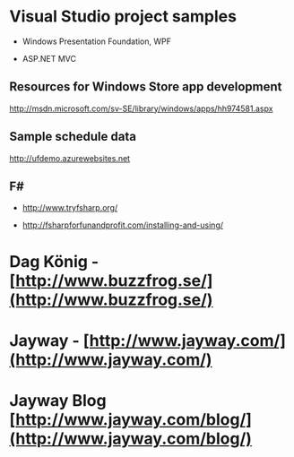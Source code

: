 # Visual Studio project samples

* Windows Presentation Foundation, WPF

* ASP.NET MVC

## Resources for Windows Store app development

http://msdn.microsoft.com/sv-SE/library/windows/apps/hh974581.aspx

## Sample schedule data

http://ufdemo.azurewebsites.net

## F&#35;

* http://www.tryfsharp.org/

* http://fsharpforfunandprofit.com/installing-and-using/

# Dag König - [http://www.buzzfrog.se/](http://www.buzzfrog.se/)

# Jayway - [http://www.jayway.com/](http://www.jayway.com/)

# Jayway Blog [http://www.jayway.com/blog/](http://www.jayway.com/blog/)